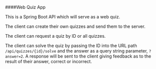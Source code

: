 ####Web Quiz App 

This is a Spring Boot API which will serve as a web quiz.

The client can create their own quizzes and send them to
the server.

The client can request a quiz by ID or all quizzes.

The client can solve the quiz by passing the ID into the
URL path `/api/quizzes/{id}/solve` and the answer 
as a query string parameter, `?answer=2`. A response will
be sent to the client giving feedback as to  the result
of their answer, correct or incorrect.